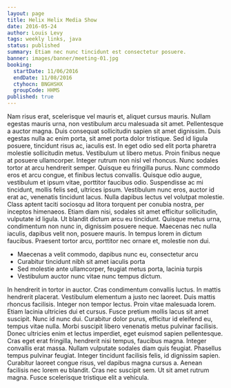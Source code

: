 ```yaml
---
layout: page
title: Helix Helix Media Show
date: 2016-05-24
author: Louis Levy
tags: weekly links, java
status: published
summary: Etiam nec nunc tincidunt est consectetur posuere.
banner: images/banner/meeting-01.jpg
booking:
  startDate: 11/06/2016
  endDate: 11/08/2016
  ctyhocn: BNGHSHX
  groupCode: HHMS
published: true
---
```

Nam risus erat, scelerisque vel mauris et, aliquet cursus mauris. Nullam egestas mauris urna, non vestibulum arcu malesuada sit amet. Pellentesque a auctor magna. Duis consequat sollicitudin sapien sit amet dignissim. Duis egestas nulla ac enim porta, sit amet porta dolor tristique. Sed id ligula posuere, tincidunt risus ac, iaculis est. In eget odio sed elit porta pharetra molestie sollicitudin metus. Vestibulum ut libero metus. Proin finibus neque at posuere ullamcorper. Integer rutrum non nisl vel rhoncus. Nunc sodales tortor at arcu hendrerit semper. Quisque eu fringilla purus.
Nunc commodo eros et arcu congue, et finibus lectus convallis. Quisque odio augue, vestibulum et ipsum vitae, porttitor faucibus odio. Suspendisse ac mi tincidunt, mollis felis sed, ultrices ipsum. Vestibulum nunc eros, auctor id erat ac, venenatis tincidunt lacus. Nulla dapibus lectus vel volutpat molestie. Class aptent taciti sociosqu ad litora torquent per conubia nostra, per inceptos himenaeos. Etiam diam nisi, sodales sit amet efficitur sollicitudin, vulputate id ligula. Ut blandit dictum arcu eu tincidunt. Quisque metus urna, condimentum non nunc in, dignissim posuere neque. Maecenas nec nulla iaculis, dapibus velit non, posuere mauris. In tempus lorem in dictum faucibus. Praesent tortor arcu, porttitor nec ornare et, molestie non dui.

* Maecenas a velit commodo, dapibus nunc eu, consectetur arcu
* Curabitur tincidunt nibh sit amet iaculis porta
* Sed molestie ante ullamcorper, feugiat metus porta, lacinia turpis
* Vestibulum auctor nunc vitae nunc tempus dictum.

In hendrerit in tortor in auctor. Cras condimentum convallis luctus. In mattis hendrerit placerat. Vestibulum elementum a justo nec laoreet. Duis mattis rhoncus facilisis. Integer non tempor lectus. Proin vitae malesuada lorem. Etiam lacinia ultricies dui et cursus. Fusce pretium mollis lacus sit amet suscipit. Nunc id nunc dui.
Curabitur dolor purus, efficitur id eleifend eu, tempus vitae nulla. Morbi suscipit libero venenatis metus pulvinar facilisis. Donec ultricies enim et lectus imperdiet, eget euismod sapien pellentesque. Cras eget erat fringilla, hendrerit nisi tempus, faucibus magna. Integer convallis erat massa. Nullam vulputate sodales diam quis feugiat. Phasellus tempus pulvinar feugiat. Integer tincidunt facilisis felis, id dignissim sapien. Curabitur laoreet congue risus, vel dapibus magna cursus a. Aenean facilisis nec lorem eu blandit. Cras nec suscipit sem. Ut sit amet rutrum magna. Fusce scelerisque tristique elit a vehicula.
